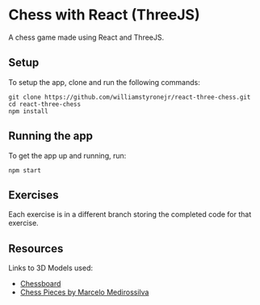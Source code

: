 # Chess with React (ThreeJS)

A chess game made using React and ThreeJS.

## Setup

To setup the app, clone and run the following commands:

```
git clone https://github.com/williamstyronejr/react-three-chess.git
cd react-three-chess
npm install
```

## Running the app

To get the app up and running, run:

```
npm start
```

## Exercises

Each exercise is in a different branch storing the completed code for that exercise.

## Resources

Links to 3D Models used:

- [Chessboard](https://sketchfab.com/3d-models/chess-f004f7515fc544788143f7c799d1c598)
- [Chess Pieces by Marcelo Medirossilva](https://sketchfab.com/marcelo.medeirossilva)
